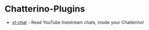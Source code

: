 # Chatterino-Plugins

- [yt-chat](/yt-chat/) - Read YouTube livestream chats, inside your Chatterino!
